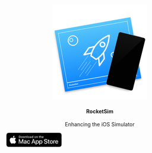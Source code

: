 <p align="center">
    <img width="256px" src="Assets/app_icon.png">
    <h4 align="center">
        RocketSim
    </h4>
    <p align="center">
        Enhancing the iOS Simulator
    </p>
<img width="150" src="Assets/download_mac_app_store.svg"/>
</p>


